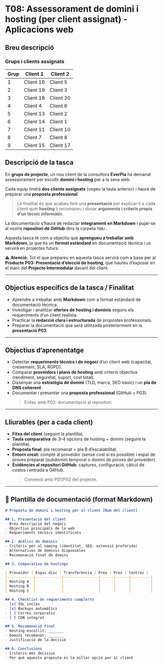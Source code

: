 # T08: Assessorament de domini i hosting (per client assignat) - Aplicacions web

## Breu descripció

### Grups i clients assignats

| Grup | Client 1 | Client 2 |
|------|-----------|----------|
| 1 | Client 16 | Client 5 |
| 2 | Client 19 | Client 3 |
| 3 | Client 18 | Client 20 |
| 4 | Client 4  | Client 6 |
| 5 | Client 13 | Client 2 |
| 6 | Client 14 | Client 1 |
| 7 | Client 11 | Client 10 |
| 8 | Client 7  | Client 8 |
| 9 | Client 15 | Client 17 |

## Descripció de la tasca

En **grups de projecte**, un nou client de la consultora **EverPia** ha demanat assessorament per escollir **domini i hosting** per a la seva web.

Cada equip tindrà **dos clients assignats** (vegeu la taula anterior) i haurà de preparar una **proposta professional**.

> La finalitat és que acabeu fent una **presentació** per explicar-li a cada client quin **hosting** li recomaneu i donar **arguments i criteris propis d’un tècnic informàtic**.

La documentació s’haurà de redactar **íntegrament en Markdown** i pujar-se al vostre **repositori de GitHub** dins la carpeta `T08/`.

Aquesta tasca té com a objectiu que **aprengueu a treballar amb Markdown**, ja que és un **format estàndard** en documentació tècnica i us servirà en projectes futurs.

⚠️ **Atenció:** Tot el que prepareu en aquesta tasca servirà com a base per al **Producte P03: Presentació d’elecció de hosting**, que haureu d’exposar en el marc del **Projecte Intermodular** davant del client.

---

## Objectius específics de la tasca / Finalitat

- Aprendre a treballar amb **Markdown** com a format estàndard de documentació tècnica.  
- Investigar i analitzar **ofertes de hosting i dominis** segons els requeriments d’un client realista.  
- Practicar la **redacció clara i estructurada** de propostes professionals.  
- Preparar la documentació que serà utilitzada posteriorment en la **presentació P03**.

---

## Objectius d’aprenentatge

- Detectar **requeriments tècnics i de negoci** d’un client web (capacitat, creixement, SLA, RGPD).  
- Comparar **proveïdors i plans de hosting** amb criteris objectius (rendiment, seguretat, suport, cost total).  
- Dissenyar una **estratègia de domini** (TLD, marca, SEO bàsic) i un **pla de DNS coherent**.  
- Documentar i presentar una **proposta professional** (GitHub + P03).  
  > Enllaç amb P02: documentació al repositori.

---

## Lliurables (per a cada client)

- **Fitxa del client** (seguint la plantilla).  
- **Taula comparativa** de 3–4 opcions de hosting + domini (seguint la plantilla).  
- **Proposta final:** pla recomanat + pla B d’escalabilitat.  
- **Entorn creat:** compte al proveïdor (sense cost si és possible) i espai de proves preparat (subdomini temporal o domini de proves del proveïdor).  
- **Evidències al repositori GitHub:** captures, configuració, càlcul de costos i entrada a GitHub.  
  > Connexió amb P01/P02 del projecte.

---

## 📄 Plantilla de documentació (format Markdown)

```markdown
# Proposta de domini i hosting per al client [Nom del client]

## 1. Presentació del client
- Breu descripció del negoci  
- Objectius principals de la web  
- Requeriments tècnics identificats  

## 2. Anàlisi de dominis
- Criteris per al naming (identitat, SEO, extensió preferida)  
- Alternatives de dominis disponibles  
- Recomanació final de domini  

## 3. Comparativa de hostings

| Proveïdor | Espai disc | Transferència | Preu | Pros | Contres |
|------------|------------|----------------|------|------|---------|
| Hosting A  |            |                |      |      |         |
| Hosting B  |            |                |      |      |         |
| Hosting C  |            |                |      |      |         |

## 4. Checklist de requeriments complerts
- [x] SSL inclòs  
- [x] Backups automàtics  
- [ ] Correu corporatiu  
- [ ] CDN integrat  

## 5. Recomanació final
- Hosting escollit: _______  
- Domini recomanat: _______  
- Justificació de la decisió  

## 6. Conclusions
- Criteris més decisius  
- Per què aquesta proposta és la millor opció per al client  


